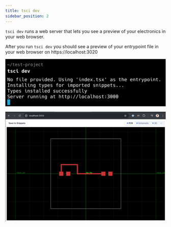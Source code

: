 ```yaml
---
title: tsci dev
sidebar_position: 2
---
```


`tsci dev` runs a web server that lets you see a preview of your electronics
in your web browser.

After you run `tsci dev` you should see a preview of your entrypoint file in
your web browser on https://localhost:3020

![tsci dev result](../../static/img/tsci-dev.png)

![browser](../../static/img/pcb-runframe.png)
